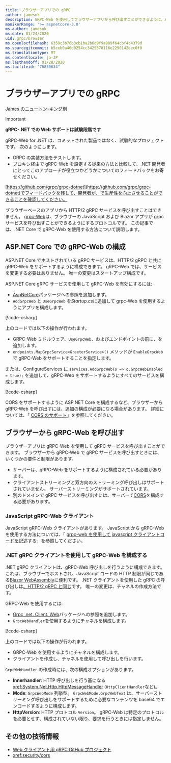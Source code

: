 ```yaml
---
title: ブラウザーアプリでの gRPC
author: jamesnk
description: GRPC-Web を使用してブラウザーアプリから呼び出すことができるように、ASP.NET Core で gRPC サービスを構成する方法について説明します。
monikerRange: '>= aspnetcore-3.0'
ms.author: jamesnk
ms.date: 01/24/2020
uid: grpc/browser
ms.openlocfilehash: 6359c3b76b3cb1ba2b6d9f9a989f64cbf4c4379d
ms.sourcegitcommit: b5ceb0a46d0254cc3425578116e2290142eec0f0
ms.translationtype: MT
ms.contentlocale: ja-JP
ms.lasthandoff: 01/28/2020
ms.locfileid: "76830634"
---
```

# <a name="grpc-in-browser-apps"></a>ブラウザーアプリでの gRPC

[James のニュートン-キング](https://twitter.com/jamesnk)別

> [!IMPORTANT]
> **gRPC-.NET での Web サポートは試験段階です**
>
> gRPC-Web for .NET は、コミットされた製品ではなく、試験的なプロジェクトです。 次のようにします。
>
> * GRPC の実装方法をテストします。
> * プロキシ経由で gRPC-Web を設定する従来の方法と比較して、.NET 開発者にとってこのアプローチが役立つかどうかについてのフィードバックをお寄せください。
>
> [https://github.com/grpc/grpc-dotnet](https://github.com/grpc/grpc-dotnet)でフィードバックを残して、開発者が、で生産性を向上させることができることを確認してください。

ブラウザーベースのアプリから HTTP/2 gRPC サービスを呼び出すことはできません。 [grpc-Web](https://github.com/grpc/grpc/blob/master/doc/PROTOCOL-WEB.md)は、ブラウザーの JavaScript および Blazor アプリが grpc サービスを呼び出すことができるようにするプロトコルです。 この記事では、.NET Core で gRPC-Web を使用する方法について説明します。

## <a name="configure-grpc-web-in-aspnet-core"></a>ASP.NET Core での gRPC-Web の構成

ASP.NET Core でホストされている gRPC サービスは、HTTP/2 gRPC と共に gRPC-Web をサポートするように構成できます。 gRPC-Web では、サービスを変更する必要はありません。 唯一の変更はスタートアップ構成です。

ASP.NET Core gRPC サービスを使用して gRPC-Web を有効にするには:

* [AspNetCore](https://www.nuget.org/packages/Grpc.AspNetCore.Web)パッケージへの参照を追加します。
* `AddGrpcWeb` と `UseGrpcWeb` を*Startup.cs*に追加して grpc-Web を使用するようにアプリを構成します。

[!code-csharp[](~/grpc/browser/sample/Startup.cs?name=snippet_1&highlight=3,10,14)]

上のコードでは以下の操作が行われます。

* GRPC-Web ミドルウェア、`UseGrpcWeb`、およびエンドポイントの前に、を追加します。
* `endpoints.MapGrpcService<GreeterService>()` メソッドが `EnableGrpcWeb`で gRPC-Web をサポートすることを指定します。 

または、ConfigureServices に `services.AddGrpcWeb(o => o.GrpcWebEnabled = true);` を追加して、gRPC-Web をサポートするようにすべてのサービスを構成します。

[!code-csharp[](~/grpc/browser/sample/AllServicesSupportExample_Startup.cs?name=snippet_1&highlight=5,12,16)]

CORS をサポートするように ASP.NET Core を構成するなど、ブラウザーから gRPC-Web を呼び出すには、追加の構成が必要になる場合があります。 詳細については、「 [CORS のサポート](xref:security/cors)」を参照してください。

## <a name="call-grpc-web-from-the-browser"></a>ブラウザーから gRPC-Web を呼び出す

ブラウザーアプリは gRPC-Web を使用して gRPC サービスを呼び出すことができます。 ブラウザーから gRPC-Web で gRPC サービスを呼び出すときには、いくつかの要件と制限があります。

* サーバーは、gRPC-Web をサポートするように構成されている必要があります。
* クライアントストリーミングと双方向のストリーミング呼び出しはサポートされていません。 サーバーストリーミングがサポートされています。
* 別のドメインで gRPC サービスを呼び出すには、サーバーで[CORS](xref:security/cors)を構成する必要があります。

### <a name="javascript-grpc-web-client"></a>JavaScript gRPC-Web クライアント

JavaScript gRPC-Web クライアントがあります。 JavaScript から gRPC-Web を使用する方法については、「 [grpc-web を使用して javascript クライアントコードを記述](https://github.com/grpc/grpc-web/tree/master/net/grpc/gateway/examples/helloworld#write-client-code)する」を参照してください。

### <a name="configure-grpc-web-with-the-net-grpc-client"></a>.NET gRPC クライアントを使用して gRPC-Web を構成する

.NET gRPC クライアントは、gRPC-Web 呼び出しを行うように構成できます。 これは、ブラウザーでホストされ、JavaScript コードの HTTP 制限が同じである[Blazor WebAssembly](xref:blazor/index#blazor-webassembly)に便利です。 .NET クライアントを使用した gRPC の呼び出しは[、HTTP/2 gRPC と同じ](xref:grpc/client)です。 唯一の変更は、チャネルの作成方法です。

GRPC-Web を使用するには:

* [Grpc .net. Client. Web](https://www.nuget.org/packages/Grpc.Net.Client.Web)パッケージへの参照を追加します。
* `GrpcWebHandler`を使用するようにチャネルを構成します。

[!code-csharp[](~/grpc/browser/sample/Handler.cs?name=snippet_1)]

上のコードでは以下の操作が行われます。

* GRPC-Web を使用するようにチャネルを構成します。
* クライアントを作成し、チャネルを使用して呼び出しを行います。

`GrpcWebHandler` の作成時には、次の構成オプションがあります。

* **Innerhandler**: HTTP 呼び出しを行う基になる <xref:System.Net.Http.HttpMessageHandler> (`HttpClientHandler`など)。
* **Mode**: `GrpcWebMode` 列挙型。 `GrpcWebMode.GrpcWebText` は、サーバーストリーミング呼び出しをサポートするために必要なコンテンツを base64 でエンコードするように構成します。
* **HttpVersion**: HTTP プロトコル `Version`。 gRPC-Web は特定のプロトコルを必要とせず、構成されていない限り、要求を行うときには指定しません。

## <a name="additional-resources"></a>その他の技術情報

* [Web クライアント用 gRPC GitHub プロジェクト](https://github.com/grpc/grpc-web)
* <xref:security/cors>
